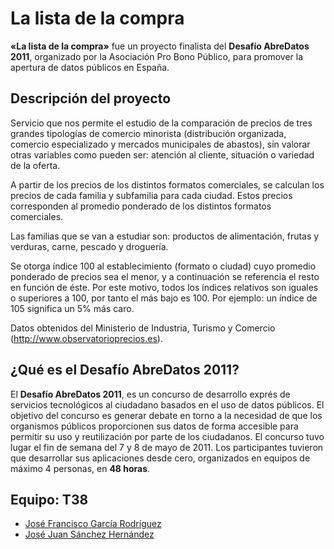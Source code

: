 # La lista de la compra

**«La lista de la compra»** fue un proyecto finalista del **Desafío AbreDatos 2011**, organizado por la Asociación Pro Bono Público, para promover la apertura de datos públicos en España.

## Descripción del proyecto
Servicio que nos permite el estudio de la comparación de precios de tres grandes tipologías de comercio minorista (distribución organizada, comercio especializado y mercados municipales de abastos), sin valorar otras variables como pueden ser: atención al cliente, situación o variedad de la oferta.

A partir de los precios de los distintos formatos comerciales, se calculan los precios de cada familia y subfamilia para cada ciudad. Estos precios corresponden al promedio ponderado de los distintos formatos comerciales.

Las familias que se van a estudiar son: productos de alimentación, frutas y verduras, carne, pescado y droguería.

Se otorga índice 100 al establecimiento (formato o ciudad) cuyo promedio ponderado de precios sea el menor, y a continuación se referencia el resto en función de éste. Por este motivo, todos los índices relativos son iguales o superiores a 100, por tanto el más bajo es 100. Por ejemplo: un índice de 105 significa un 5% más caro.

Datos obtenidos del Ministerio de Industria, Turismo y Comercio (http://www.observatorioprecios.es). 

## ¿Qué es el Desafío AbreDatos 2011?
El **Desafío AbreDatos 2011**, es un concurso de desarrollo exprés de servicios tecnológicos al ciudadano basados en el uso de datos públicos. El objetivo del concurso es generar debate en torno a la necesidad de que los organismos públicos proporcionen sus datos de forma accesible para permitir su uso y reutilización por parte de los ciudadanos. El concurso tuvo lugar el fin de semana del 7 y 8 de mayo de 2011. Los participantes tuvieron que desarrollar sus aplicaciones desde cero, organizados en equipos de máximo 4 personas, en **48 horas**.

## Equipo: T38

* [José Francisco García Rodríguez](https://twitter.com/nonam3d)
* [José Juan Sánchez Hernández](https://twitter.com/josejuansanchez)
